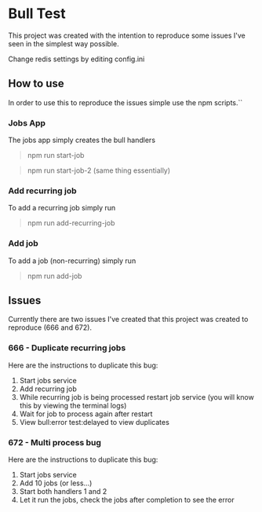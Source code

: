 # Bull Test

This project was created with the intention to reproduce some issues I've seen in the simplest way possible.

Change redis settings by editing config.ini

## How to use

In order to use this to reproduce the issues simple use the npm scripts.``

### Jobs App
The jobs app simply creates the bull handlers

> npm run start-job

> npm run start-job-2 (same thing essentially)

### Add recurring job
To add a recurring job simply run

> npm run add-recurring-job

### Add job
To add a job (non-recurring) simply run

> npm run add-job

## Issues

Currently there are two issues I've created that this project was created to reproduce (666 and 672).

### 666 - Duplicate recurring jobs
Here are the instructions to duplicate this bug:

1. Start jobs service
2. Add recurring job
3. While recurring job is being processed restart job service (you will know this by viewing the terminal logs)
4. Wait for job to process again after restart
5. View bull:error test:delayed to view duplicates

### 672 - Multi process bug
Here are the instructions to duplicate this bug:

1. Start jobs service
2. Add 10 jobs (or less...)
3. Start both handlers 1 and 2
5. Let it run the jobs, check the jobs after completion to see the error


